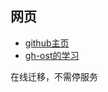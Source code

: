 
## 网页

- [github主页](https://github.com/github/gh-ost)
- [gh-ost的学习](http://blog.itpub.net/28916011/viewspace-2670103/)


在线迁移，不需停服务

